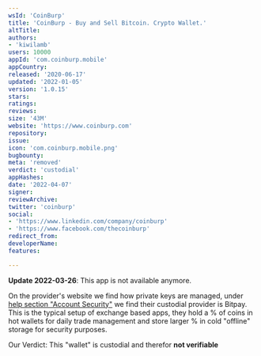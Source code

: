 ```yaml
---
wsId: 'CoinBurp'
title: 'CoinBurp - Buy and Sell Bitcoin. Crypto Wallet.'
altTitle: 
authors:
- 'kiwilamb'
users: 10000
appId: 'com.coinburp.mobile'
appCountry: 
released: '2020-06-17'
updated: '2022-01-05'
version: '1.0.15'
stars: 
ratings: 
reviews: 
size: '43M'
website: 'https://www.coinburp.com'
repository: 
issue: 
icon: 'com.coinburp.mobile.png'
bugbounty: 
meta: 'removed'
verdict: 'custodial'
appHashes: 
date: '2022-04-07'
signer: 
reviewArchive: 
twitter: 'coinburp'
social:
- 'https://www.linkedin.com/company/coinburp'
- 'https://www.facebook.com/thecoinburp'
redirect_from: 
developerName: 
features: 

---
```


**Update 2022-03-26**: This app is not available anymore.

On the provider's website we find how private keys are managed, under [help section "Account Security"](https://help.coinburp.com/hc/en-gb/articles/360017544100-Are-Balances-Stored-on-CoinBurp-Insured-) we find their custodial provider is Bitpay.
This is the typical setup of exchange based apps, they hold a % of coins in hot wallets for daily trade management and store larger % in cold "offline" storage for security purposes.

Our Verdict: This "wallet" is custodial and therefor **not verifiable**
